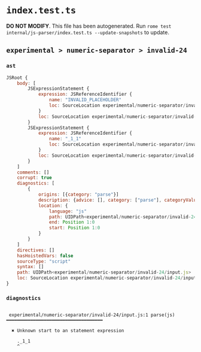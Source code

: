 # `index.test.ts`

**DO NOT MODIFY**. This file has been autogenerated. Run `rome test internal/js-parser/index.test.ts --update-snapshots` to update.

## `experimental > numeric-separator > invalid-24`

### `ast`

```javascript
JSRoot {
	body: [
		JSExpressionStatement {
			expression: JSReferenceIdentifier {
				name: "INVALID_PLACEHOLDER"
				loc: SourceLocation experimental/numeric-separator/invalid-24/input.js 1:0-1:1
			}
			loc: SourceLocation experimental/numeric-separator/invalid-24/input.js 1:0-1:1
		}
		JSExpressionStatement {
			expression: JSReferenceIdentifier {
				name: "_1_1"
				loc: SourceLocation experimental/numeric-separator/invalid-24/input.js 1:1-1:5 (_1_1)
			}
			loc: SourceLocation experimental/numeric-separator/invalid-24/input.js 1:1-1:5
		}
	]
	comments: []
	corrupt: true
	diagnostics: [
		{
			origins: [{category: "parse"}]
			description: {advice: [], category: ["parse"], categoryValue: "js", message: [RAW_MARKUP {value: "Unknown start to an "}, "statement expression"]}
			location: {
				language: "js"
				path: UIDPath<experimental/numeric-separator/invalid-24/input.js>
				end: Position 1:0
				start: Position 1:0
			}
		}
	]
	directives: []
	hasHoistedVars: false
	sourceType: "script"
	syntax: []
	path: UIDPath<experimental/numeric-separator/invalid-24/input.js>
	loc: SourceLocation experimental/numeric-separator/invalid-24/input.js 1:0-2:0
}
```

### `diagnostics`

```

 experimental/numeric-separator/invalid-24/input.js:1 parse(js) ━━━━━━━━━━━━━━━━━━━━━━━━━━━━━━━━━━━━

  ✖ Unknown start to an statement expression

    ._1_1
    ^


```
